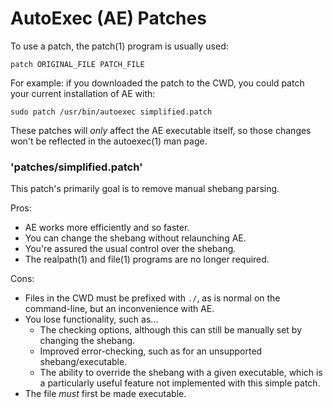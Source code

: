 # AutoExec (AE) Patches

To use a patch, the patch(1) program is usually used:

```
patch ORIGINAL_FILE PATCH_FILE
```

For example: if you downloaded the patch to the CWD, you could patch your current installation of AE with:

```
sudo patch /usr/bin/autoexec simplified.patch
```

These patches will _only_ affect the AE executable itself, so those changes won't be reflected in the autoexec(1) man page.

### 'patches/simplified.patch'

This patch's primarily goal is to remove manual shebang parsing.

Pros:

* AE works more efficiently and so faster.
* You can change the shebang without relaunching AE.
* You're assured the usual control over the shebang.
* The realpath(1) and file(1) programs are no longer required.

Cons:

* Files in the CWD must be prefixed with `./`, as is normal on the command-line, but an inconvenience with AE.
* You lose functionality, such as...
    - The checking options, although this can still be manually set by changing the shebang.
    - Improved error-checking, such as for an unsupported shebang/executable.
    - The ability to override the shebang with a given executable, which is a particularly useful feature not implemented with this simple patch.
* The file _must_ first be made executable.
